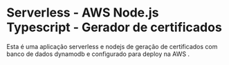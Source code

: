 
# Serverless - AWS Node.js Typescript - Gerador de certificados

Esta é uma aplicação serverless e nodejs de geração de certificados com banco de dados dynamodb e configurado para deploy na AWS .


